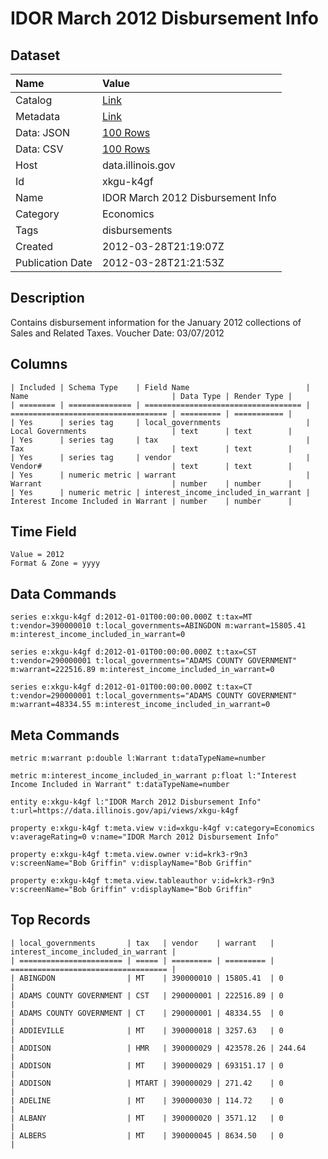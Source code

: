 # IDOR March 2012 Disbursement Info

## Dataset

| Name | Value |
| :--- | :---- |
| Catalog | [Link](https://catalog.data.gov/dataset/idor-march-2012-disbursement-info-4fc3a) |
| Metadata | [Link](https://data.illinois.gov/api/views/xkgu-k4gf) |
| Data: JSON | [100 Rows](https://data.illinois.gov/api/views/xkgu-k4gf/rows.json?max_rows=100) |
| Data: CSV | [100 Rows](https://data.illinois.gov/api/views/xkgu-k4gf/rows.csv?max_rows=100) |
| Host | data.illinois.gov |
| Id | xkgu-k4gf |
| Name | IDOR March 2012 Disbursement Info |
| Category | Economics |
| Tags | disbursements |
| Created | 2012-03-28T21:19:07Z |
| Publication Date | 2012-03-28T21:21:53Z |

## Description

Contains disbursement information for the January 2012 collections of Sales and Related Taxes. Voucher Date: 03/07/2012

## Columns

```ls
| Included | Schema Type    | Field Name                          | Name                                | Data Type | Render Type |
| ======== | ============== | =================================== | =================================== | ========= | =========== |
| Yes      | series tag     | local_governments                   | Local Governments                   | text      | text        |
| Yes      | series tag     | tax                                 | Tax                                 | text      | text        |
| Yes      | series tag     | vendor                              | Vendor#                             | text      | text        |
| Yes      | numeric metric | warrant                             | Warrant                             | number    | number      |
| Yes      | numeric metric | interest_income_included_in_warrant | Interest Income Included in Warrant | number    | number      |
```

## Time Field

```ls
Value = 2012
Format & Zone = yyyy
```

## Data Commands

```ls
series e:xkgu-k4gf d:2012-01-01T00:00:00.000Z t:tax=MT t:vendor=390000010 t:local_governments=ABINGDON m:warrant=15805.41 m:interest_income_included_in_warrant=0

series e:xkgu-k4gf d:2012-01-01T00:00:00.000Z t:tax=CST t:vendor=290000001 t:local_governments="ADAMS COUNTY GOVERNMENT" m:warrant=222516.89 m:interest_income_included_in_warrant=0

series e:xkgu-k4gf d:2012-01-01T00:00:00.000Z t:tax=CT t:vendor=290000001 t:local_governments="ADAMS COUNTY GOVERNMENT" m:warrant=48334.55 m:interest_income_included_in_warrant=0
```

## Meta Commands

```ls
metric m:warrant p:double l:Warrant t:dataTypeName=number

metric m:interest_income_included_in_warrant p:float l:"Interest Income Included in Warrant" t:dataTypeName=number

entity e:xkgu-k4gf l:"IDOR March 2012 Disbursement Info" t:url=https://data.illinois.gov/api/views/xkgu-k4gf

property e:xkgu-k4gf t:meta.view v:id=xkgu-k4gf v:category=Economics v:averageRating=0 v:name="IDOR March 2012 Disbursement Info"

property e:xkgu-k4gf t:meta.view.owner v:id=krk3-r9n3 v:screenName="Bob Griffin" v:displayName="Bob Griffin"

property e:xkgu-k4gf t:meta.view.tableauthor v:id=krk3-r9n3 v:screenName="Bob Griffin" v:displayName="Bob Griffin"
```

## Top Records

```ls
| local_governments       | tax   | vendor    | warrant   | interest_income_included_in_warrant | 
| ======================= | ===== | ========= | ========= | =================================== | 
| ABINGDON                | MT    | 390000010 | 15805.41  | 0                                   | 
| ADAMS COUNTY GOVERNMENT | CST   | 290000001 | 222516.89 | 0                                   | 
| ADAMS COUNTY GOVERNMENT | CT    | 290000001 | 48334.55  | 0                                   | 
| ADDIEVILLE              | MT    | 390000018 | 3257.63   | 0                                   | 
| ADDISON                 | HMR   | 390000029 | 423578.26 | 244.64                              | 
| ADDISON                 | MT    | 390000029 | 693151.17 | 0                                   | 
| ADDISON                 | MTART | 390000029 | 271.42    | 0                                   | 
| ADELINE                 | MT    | 390000030 | 114.72    | 0                                   | 
| ALBANY                  | MT    | 390000020 | 3571.12   | 0                                   | 
| ALBERS                  | MT    | 390000045 | 8634.50   | 0                                   | 
```